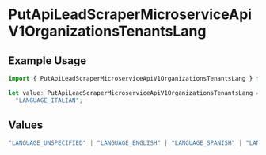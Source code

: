 # PutApiLeadScraperMicroserviceApiV1OrganizationsTenantsLang

## Example Usage

```typescript
import { PutApiLeadScraperMicroserviceApiV1OrganizationsTenantsLang } from "oppulence-backend-sdk/models/operations";

let value: PutApiLeadScraperMicroserviceApiV1OrganizationsTenantsLang =
  "LANGUAGE_ITALIAN";
```

## Values

```typescript
"LANGUAGE_UNSPECIFIED" | "LANGUAGE_ENGLISH" | "LANGUAGE_SPANISH" | "LANGUAGE_FRENCH" | "LANGUAGE_GERMAN" | "LANGUAGE_ITALIAN" | "LANGUAGE_PORTUGUESE" | "LANGUAGE_DUTCH" | "LANGUAGE_RUSSIAN" | "LANGUAGE_CHINESE" | "LANGUAGE_JAPANESE" | "LANGUAGE_KOREAN" | "LANGUAGE_ARABIC" | "LANGUAGE_HINDI" | "LANGUAGE_GREEK" | "LANGUAGE_TURKISH"
```